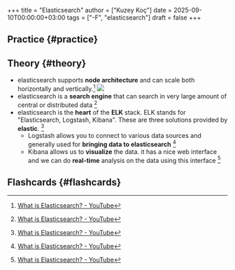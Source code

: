 +++
title = "Elasticsearch"
author = ["Kuzey Koç"]
date = 2025-09-10T00:00:00+03:00
tags = ["-F", "elasticsearch"]
draft = false
+++

## Practice {#practice}


## Theory {#theory}

-   elasticsearch supports **node architecture** and can scale both horizontally and vertically.[^fn:1]
    ![](/ox-hugo/_20250910_155229screenshot.png)
-   elasticsearch is a **search engine** that can search in very large amount of central or distributed data&nbsp;[^fn:1]
-   elasticsearch is the **heart** of the **ELK** stack. ELK stands for "Elasticsearch, Logstash, Kibana". These are three solutions provided by **elastic**.&nbsp;[^fn:1]
    -   Logstash allows you to connect to various data sources and generally used for **bringing data to elasticsearch**&nbsp;[^fn:1]
    -   Kibana allows us to **visualize** the data. it has a nice web interface and we can do **real-time** analysis on the data using this interface&nbsp;[^fn:1]


## Flashcards {#flashcards}

[^fn:1]: [What is Elasticsearch? - YouTube](https://www.youtube.com/watch?v=IdLWRYn3C1k)
